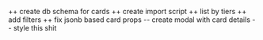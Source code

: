 ++ create db schema for cards
++ create import script
++ list by tiers
++ add filters
++ fix jsonb based card props
-- create modal with card details
-- style this shit
